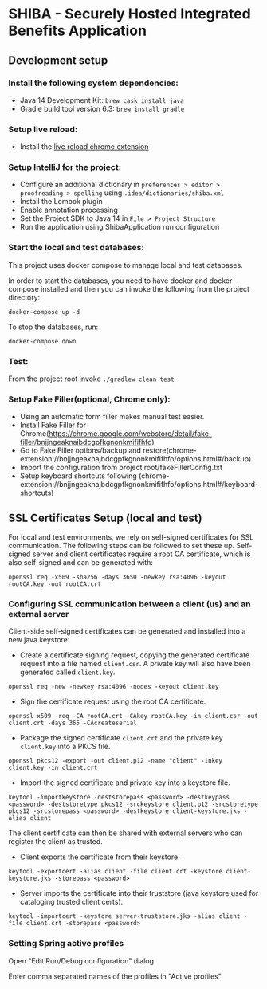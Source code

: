 # SHIBA - Securely Hosted Integrated Benefits Application

## Development setup

### Install the following system dependencies:

- Java 14 Development Kit: `brew cask install java`
- Gradle build tool version 6.3: `brew install gradle`

### Setup live reload:

- Install the [live reload chrome extension](https://chrome.google.com/webstore/detail/livereload/jnihajbhpnppcggbcgedagnkighmdlei?hl=en)

### Setup IntelliJ for the project:

- Configure an additional dictionary in `preferences > editor > proofreading > spelling` using `.idea/dictionaries/shiba.xml`
- Install the Lombok plugin
- Enable annotation processing
- Set the Project SDK to Java 14 in `File > Project Structure`
- Run the application using ShibaApplication run configuration

### Start the local and test databases:

This project uses docker compose to manage local and test databases. 

In order to start the databases, you need to have docker and docker compose installed and then you can invoke the following from the project directory:

`docker-compose up -d`

To stop the databases, run:

`docker-compose down` 

### Test:

From the project root invoke
```./gradlew clean test```

### Setup Fake Filler(optional, Chrome only):

- Using an automatic form filler makes manual test easier.
- Install Fake Filler for Chrome(https://chrome.google.com/webstore/detail/fake-filler/bnjjngeaknajbdcgpfkgnonkmififhfo)
- Go to Fake Filler options/backup and restore(chrome-extension://bnjjngeaknajbdcgpfkgnonkmififhfo/options.html#/backup)
- Import the configuration from project root/fakeFillerConfig.txt
- Setup keyboard shortcuts following (chrome-extension://bnjjngeaknajbdcgpfkgnonkmififhfo/options.html#/keyboard-shortcuts)

## SSL Certificates Setup (local and test)

For local and test environments, we rely on self-signed certificates for SSL communication.
The following steps can be followed to set these up. Self-signed server and client certificates require a root CA certificate, which is also self-signed and can be generated with:
 
`openssl req -x509 -sha256 -days 3650 -newkey rsa:4096 -keyout rootCA.key -out rootCA.crt`

### Configuring SSL communication between a client (us) and an external server

Client-side self-signed certificates can be generated and installed into a new java keystore:

- Create a certificate signing request, copying the generated certificate request into a file named `client.csr`. A private key will also have been generated called `client.key`.

`openssl req -new -newkey rsa:4096 -nodes -keyout client.key`

- Sign the certificate request using the root CA certificate.

`openssl x509 -req -CA rootCA.crt -CAkey rootCA.key -in client.csr -out client.crt -days 365 -CAcreateserial`

- Package the signed certificate `client.crt` and the private key `client.key` into a PKCS file.

`openssl pkcs12 -export -out client.p12 -name "client" -inkey client.key -in client.crt`

- Import the signed certificate and private key into a keystore file.

`keytool -importkeystore -deststorepass <password> -destkeypass <password> -deststoretype pkcs12 -srckeystore client.p12 -srcstoretype pkcs12 -srcstorepass <password> -destkeystore client-keystore.jks -alias client`

The client certificate can then be shared with external servers who can register the client as trusted.

- Client exports the certificate from their keystore.

`keytool -exportcert -alias client -file client.crt -keystore client-keystore.jks -storepass <password>`

- Server imports the certificate into their truststore (java keystore used for cataloging trusted client certs).

`keytool -importcert -keystore server-truststore.jks -alias client -file client.crt -storepass <password>`

### Setting Spring active profiles
Open "Edit Run/Debug configuration" dialog

Enter comma separated names of the profiles in "Active profiles"